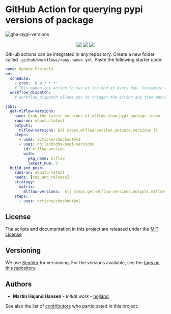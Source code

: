 # GitHub Action for querying pypi versions of package

![gha-pypi-versions](https://socialify.git.ci/hojland/gha-pypi-versions/image?description=1&font=KoHo&forks=1&issues=1&language=1&owner=1&pattern=Floating%20Cogs&pulls=1&stargazers=1&theme=Light) 
<p align="center">
<img src="https://img.shields.io/badge/python%20-%2314354C.svg?&style=for-the-badge&logo=python&logoColor=white" align="center">
<img src="https://img.shields.io/badge/markdown-%23000000.svg?&style=for-the-badge&logo=markdown&logoColor=white" align="center">
<img src="https://img.shields.io/badge/github%20actions%20-%232671E5.svg?&style=for-the-badge&logo=github%20actions&logoColor=white "align="center">
</p>

GitHub actions can be integrated in any repository. Create a new folder called `.github/workflows/<any-name>.yml`. Paste the following starter code:

```yml
name: Update Projects
on:
  schedule:
    - cron: '0 0 * * *'
    # This makes the action to run at the end of every day. Customize this accordingly or you can also trigger this action for GitHub events (Pull, Push). Check the GitHub actions page for that.
  workflow_dispatch:
    # workflow_dispatch allows you to trigger the action any time manually

jobs:
  get-mlflow-versions:
    name: Grab the latest versions of mlflow from pypi package index
    runs-on: ubuntu-latest
    outputs:
      mlflow-versions: ${{ steps.mlflow-version.outputs.versions }}
    steps:
      - uses: actions/checkout@v2
      - uses: hojland/gha-pypi-versions
        id: mlflow-version
        with:
          pkg_name: mlflow
          latest_num: 5
  build_and_push:
    runs-on: ubuntu-latest
    needs: [tag_and_release]
    strategy:
      matrix:
        mlflow-versions:  ${{ steps.get-mlflow-versions.outputs.mlflow-versions }}
    steps:
      - uses: actions/checkout@v2
```

## License
The scripts and documentation in this project are released under the [MIT License](LICENSE)

## Versioning

We use [SemVer](http://semver.org/) for versioning. For the versions available, see the [tags on this repository](https://github.com/hojland/gha-pypi-versions/tags). 

## Authors

* **Martin Højand Hansen** - *Initial work* - [hojland](https://github.com/hojland)

See also the list of [contributors](https://github.com/hojland/gha-pypi-versions/contributors) who participated in this project.